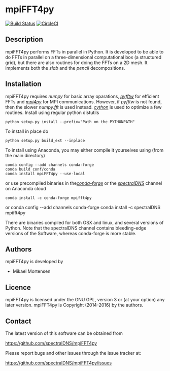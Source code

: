 # mpiFFT4py

[![Build Status](https://travis-ci.org/spectralDNS/mpiFFT4py.svg?branch=master)](https://travis-ci.org/spectralDNS/mpiFFT4py)
[![CircleCI](https://circleci.com/gh/spectralDNS/mpiFFT4py/tree/master.svg?style=svg)](https://circleci.com/gh/spectralDNS/mpiFFT4py/tree/master)

Description
----------
mpiFFT4py performs FFTs in parallel in Python. It is developed to be able to do FFTs in parallel on a three-dimensional computational box (a structured grid), but there are also routines for doing the FFTs on a 2D mesh. It implements both the *slab* and the *pencil* decompositions.

Installation
-----------
mpiFFT4py requires *numpy* for basic array oparations, [*pyfftw*](https://github.com/pyfftw/pyFFTW) for efficient FFTs and [*mpi4py*](https://bitbucket.org/mpi4py/mpi4py) for MPI communications. However, if *pyfftw* is not found, then the slower *numpy.fft* is used instead. [*cython*](http://cython.org) is used to optimize a few routines. Install using regular python distutils

    python setup.py install --prefix="Path on the PYTHONPATH"
  
To install in place do

    python setup.py build_ext --inplace
    
To install using Anaconda, you may either compile it yourselves using (from the main directory)

    conda config --add channels conda-forge
    conda build conf/conda
    conda install mpiFFT4py --use-local
    
or use precompiled binaries in the[*conda-forge*](https://anaconda.org/conda-forge/mpifft4py) or the [*spectralDNS*](https://anaconda.org/spectralDNS/mpifft4py) channel on Anaconda cloud

    conda install -c conda-forge mpifft4py

or
    conda config --add channels conda-forge
    conda install -c spectralDNS mpifft4py

There are binaries compiled for both OSX and linux, and several versions of Python. Note that the spectralDNS channel contains bleeding-edge versions of the Software, whereas conda-forge is more stable.

Authors
-------
mpiFFT4py is developed by

  * Mikael Mortensen

Licence
-------
mpiFFT4py is licensed under the GNU GPL, version 3 or (at your option) any later version. mpiFFT4py is Copyright (2014-2016) by the authors.

Contact
-------
The latest version of this software can be obtained from

  https://github.com/spectralDNS/mpiFFT4py

Please report bugs and other issues through the issue tracker at:

  https://github.com/spectralDNS/mpiFFT4py/issues

